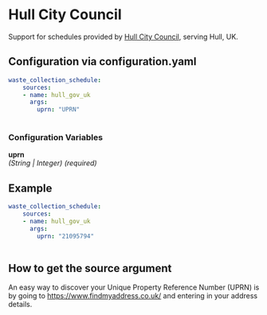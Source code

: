 # Hull City Council

Support for schedules provided by [Hull City Council](https://hull.gov.uk/), serving Hull, UK.

## Configuration via configuration.yaml

```yaml
waste_collection_schedule:
    sources:
    - name: hull_gov_uk
      args:
        uprn: "UPRN"
        
```

### Configuration Variables

**uprn**  
*(String | Integer) (required)*

## Example

```yaml
waste_collection_schedule:
    sources:
    - name: hull_gov_uk
      args:
        uprn: "21095794"
        
```

## How to get the source argument

An easy way to discover your Unique Property Reference Number (UPRN) is by going to <https://www.findmyaddress.co.uk/> and entering in your address details.

